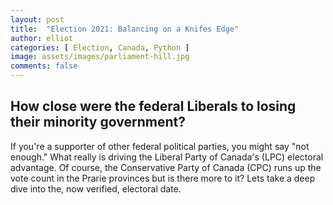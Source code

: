 ```yaml
---
layout: post
title:  "Election 2021: Balancing on a Knifes Edge"
author: elliot
categories: [ Election, Canada, Python ]
image: assets/images/parliament-hill.jpg
comments: false
---
```


## How close were the federal Liberals to losing their minority government?

If you're a supporter of other federal political parties, you might say "not enough."
What really is driving the Liberal Party of Canada's (LPC) electoral advantage. Of course, the Conservative Party of Canada (CPC) runs up the vote count in the Prarie provinces but is there more to it? Lets take a deep dive into the, now verified, electoral date. 